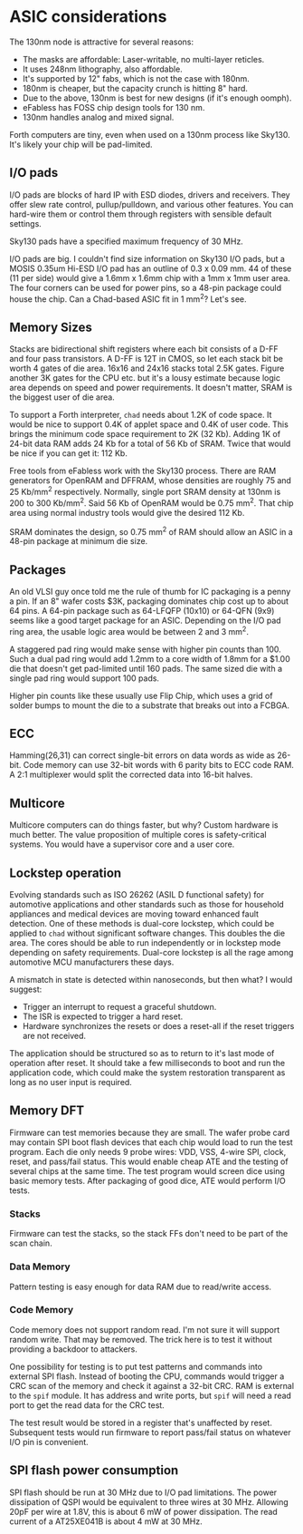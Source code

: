 # ASIC considerations

The 130nm node is attractive for several reasons:

- The masks are affordable: Laser-writable, no multi-layer reticles.
- It uses 248nm lithography, also affordable.
- It's supported by 12" fabs, which is not the case with 180nm.
- 180nm is cheaper, but the capacity crunch is hitting 8" hard. 
- Due to the above, 130nm is best for new designs (if it's enough oomph).
- eFabless has FOSS chip design tools for 130 nm.
- 130nm handles analog and mixed signal. 

Forth computers are tiny, even when used on a 130nm process like Sky130.
It's likely your chip will be pad-limited.

## I/O pads

I/O pads are blocks of hard IP with ESD diodes, drivers and receivers.
They offer slew rate control, pullup/pulldown, and various other features.
You can hard-wire them or control them through registers with sensible
default settings.

Sky130 pads have a specified maximum frequency of 30 MHz.

I/O pads are big. I couldn't find size information on Sky130 I/O pads, but
a MOSIS 0.35um Hi-ESD I/O pad has an outline of 0.3 x 0.09 mm.
44 of these (11 per side) would give a 1.6mm x 1.6mm chip with a 1mm x 1mm
user area. The four corners can be used for power pins, so a 48-pin package
could house the chip. Can a Chad-based ASIC fit in 1 mm<sup>2</sup>?
Let's see.

## Memory Sizes

Stacks are bidirectional shift registers where each bit consists of a D-FF
and four pass transistors.
A D-FF is 12T in CMOS, so let each stack bit be worth 4 gates of die area.
16x16 and 24x16 stacks total 2.5K gates.
Figure another 3K gates for the CPU etc. but it's a lousy estimate because
logic area depends on speed and power requirements.
It doesn't matter, SRAM is the biggest user of die area.

To support a Forth interpreter, `chad` needs about 1.2K of code space.
It would be nice to support 0.4K of applet space and 0.4K of user code.
This brings the minimum code space requirement to 2K (32 Kb).
Adding 1K of 24-bit data RAM adds 24 Kb for a total of 56 Kb of SRAM.
Twice that would be nice if you can get it: 112 Kb.

Free tools from eFabless work with the Sky130 process. There are RAM generators for
OpenRAM and DFFRAM, whose densities are roughly 75 and 25 Kb/mm<sup>2</sup> respectively.
Normally, single port SRAM density at 130nm is 200 to 300 Kb/mm<sup>2</sup>.
Said 56 Kb of OpenRAM would be 0.75 mm<sup>2</sup>.
That chip area using normal industry tools would give the desired 112 Kb.

SRAM dominates the design, so 0.75 mm<sup>2</sup> of RAM should allow an ASIC in
a 48-pin package at minimum die size.

## Packages

An old VLSI guy once told me the rule of thumb for IC packaging is a penny a pin.
If an 8" wafer costs $3K, packaging dominates chip cost up to about 64 pins.
A 64-pin package such as 64-LFQFP (10x10) or 64-QFN (9x9) seems like a good
target package for an ASIC. Depending on the I/O pad ring area,
the usable logic area would be between 2 and 3 mm<sup>2</sup>.

A staggered pad ring would make sense with higher pin counts than 100.
Such a dual pad ring would add 1.2mm to a core width of 1.8mm for a $1.00 die
that doesn't get pad-limited until 160 pads. 
The same sized die with a single pad ring would support 100 pads.

Higher pin counts like these usually use Flip Chip, which uses a grid of solder bumps
to mount the die to a substrate that breaks out into a FCBGA.

## ECC

Hamming(26,31) can correct single-bit errors on data words as wide as 26-bit.
Code memory can use 32-bit words with 6 parity bits to ECC code RAM.
A 2:1 multiplexer would split the corrected data into 16-bit halves.

## Multicore

Multicore computers can do things faster, but why? Custom hardware is much better.
The value proposition of multiple cores is safety-critical systems.
You would have a supervisor core and a user core.

## Lockstep operation

Evolving standards such as ISO 26262 (ASIL D functional safety) for automotive applications
and other standards such as those for household appliances and medical devices are moving
toward enhanced fault detection. One of these methods is dual-core lockstep,
which could be applied to `chad` without significant software changes. This doubles the die area.
The cores should be able to run independently or in lockstep mode depending on safety requirements.
Dual-core lockstep is all the rage among automotive MCU manufacturers these days.

A mismatch in state is detected within nanoseconds, but then what? I would suggest:

- Trigger an interrupt to request a graceful shutdown.
- The ISR is expected to trigger a hard reset.
- Hardware synchronizes the resets or does a reset-all if the reset triggers are not received.

The application should be structured so as to return to it's last mode of operation after reset.
It should take a few milliseconds to boot and run the application code, which could make the
system restoration transparent as long as no user input is required.

## Memory DFT

Firmware can test memories because they are small.
The wafer probe card may contain SPI boot flash devices that each chip would load to run the test program.
Each die only needs 9 probe wires: VDD, VSS, 4-wire SPI, clock, reset, and pass/fail status.
This would enable cheap ATE and the testing of several chips at the same time.
The test program would screen dice using basic memory tests.
After packaging of good dice, ATE would perform I/O tests.

### Stacks

Firmware can test the stacks, so the stack FFs don't need to be part of the scan chain.

### Data Memory

Pattern testing is easy enough for data RAM due to read/write access.

### Code Memory

Code memory does not support random read.
I'm not sure it will support random write. That may be removed.
The trick here is to test it without providing a backdoor to attackers.

One possibility for testing is to put test patterns and commands into external SPI flash.
Instead of booting the CPU, commands would trigger a CRC scan of the memory
and check it against a 32-bit CRC. RAM is external to the `spif` module.
It has address and write ports, but `spif` will need a read port to get the read data
for the CRC test.

The test result would be stored in a register that's unaffected by reset.
Subsequent tests would run firmware to report pass/fail status on whatever I/O pin
is convenient.

## SPI flash power consumption

SPI flash should be run at 30 MHz due to I/O pad limitations.
The power dissipation of QSPI would be equivalent to three wires at 30 MHz.
Allowing 20pF per wire at 1.8V, this is about 6 mW of power dissipation.
The read current of a AT25XE041B is about 4 mW at 30 MHz.
